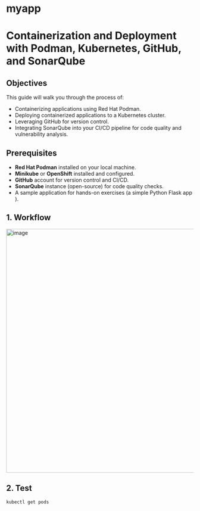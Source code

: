 # myapp

# Containerization and Deployment with Podman, Kubernetes, GitHub, and SonarQube

## Objectives
This guide will walk you through the process of:
- Containerizing applications using Red Hat Podman.
- Deploying containerized applications to a Kubernetes cluster.
- Leveraging GitHub for version control.
- Integrating SonarQube into your CI/CD pipeline for code quality and vulnerability analysis.

## Prerequisites
- **Red Hat Podman** installed on your local machine.
- **Minikube** or **OpenShift** installed and configured.
- **GitHub** account for version control and CI/CD.
- **SonarQube** instance (open-source) for code quality checks.
- A sample application for hands-on exercises (a simple Python Flask app ).

## 1. Workflow 

<img width="655" alt="image" src="https://github.com/user-attachments/assets/dd547081-d2a6-40e0-a1b1-7017a3fd963e">

## 2. Test  
```bash
kubectl get pods
```
